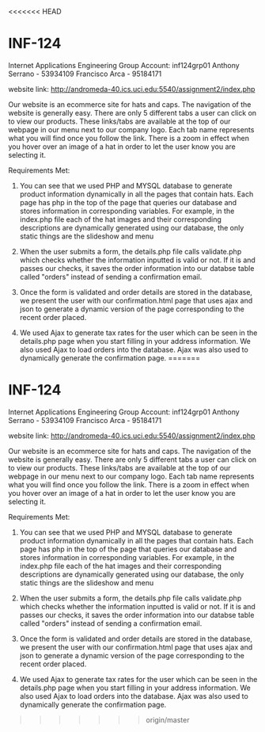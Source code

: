 <<<<<<< HEAD

# INF-124
Internet Applications Engineering
Group Account: inf124grp01
Anthony Serrano - 53934109
Francisco Arca - 95184171

website link: http://andromeda-40.ics.uci.edu:5540/assignment2/index.php

Our website is an ecommerce site for hats and caps.
The navigation of the website is generally easy. There are only
5 different tabs a user can click on to view our products. These
links/tabs are available at the top of our webpage in our menu next
to our company logo. Each tab name represents what you will find
once you follow the link. There is a zoom in effect when you hover over an image of a hat in order to let the user know you are selecting it.

Requirements Met:
1) You can see that we used PHP and MYSQL database to generate product information dynamically in all the pages that contain hats. Each page has php in the top of the page that queries our database and stores information in corresponding variables. For example, in the index.php file each of the hat images and their corresponding
descriptions are dynamically generated using our database, the only static things are the slideshow and menu

2) When the user submits a form, the details.php file calls validate.php which checks whether the information inputted is valid or not. If it is and passes our checks, it saves the order information into our databse table called "orders" instead of sending a confirmation email.

3) Once the form is validated and order details are stored in the database, we present the user with our confirmation.html page that uses ajax and json to generate a dynamic version of the page corresponding to the recent order placed.

4) We used Ajax to generate tax rates for the user which can be seen in the details.php page when you start filling in your address information. We also used Ajax to load orders into the database. Ajax was also used to dynamically generate the confirmation page.
=======

# INF-124
Internet Applications Engineering
Group Account: inf124grp01
Anthony Serrano - 53934109
Francisco Arca - 95184171

website link: http://andromeda-40.ics.uci.edu:5540/assignment2/index.php

Our website is an ecommerce site for hats and caps.
The navigation of the website is generally easy. There are only
5 different tabs a user can click on to view our products. These
links/tabs are available at the top of our webpage in our menu next
to our company logo. Each tab name represents what you will find
once you follow the link. There is a zoom in effect when you hover over an image of a hat in order to let the user know you are selecting it.

Requirements Met:
1) You can see that we used PHP and MYSQL database to generate product information dynamically in all the pages that contain hats. Each page has php in the top of the page that queries our database and stores information in corresponding variables. For example, in the index.php file each of the hat images and their corresponding
descriptions are dynamically generated using our database, the only static things are the slideshow and menu

2) When the user submits a form, the details.php file calls validate.php which checks whether the information inputted is valid or not. If it is and passes our checks, it saves the order information into our databse table called "orders" instead of sending a confirmation email.

3) Once the form is validated and order details are stored in the database, we present the user with our confirmation.html page that uses ajax and json to generate a dynamic version of the page corresponding to the recent order placed.

4) We used Ajax to generate tax rates for the user which can be seen in the details.php page when you start filling in your address information. We also used Ajax to load orders into the database. Ajax was also used to dynamically generate the confirmation page.
>>>>>>> origin/master
